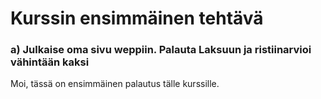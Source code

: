 # Kurssin ensimmäinen tehtävä

### a) Julkaise oma sivu weppiin. Palauta Laksuun ja ristiinarvioi vähintään kaksi

Moi, tässä on ensimmäinen palautus tälle kurssille.
